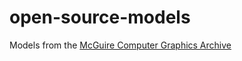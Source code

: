 # open-source-models

Models from the [McGuire Computer Graphics Archive](http://casual-effects.com/data/index.html)

